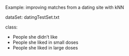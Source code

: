 Example: improving matches from a dating site with kNN

dataSet: datingTestSet.txt

class: 
  - People she didn’t like
  - People she liked in small doses
  - People she liked in large doses
